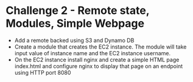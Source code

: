 # Challenge 2 - Remote state, Modules, Simple Webpage

* Add a remote backed using S3 and Dynamo DB
* Create a module that creates the EC2 instance. The module will take input value of instance name and the EC2 instance username.
* On the EC2 instance install nginx and create a simple HTML page index.html and configure nginx to display that page on an endpoint using HTTP port 8080